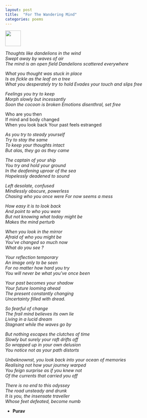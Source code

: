 ```yaml
---
layout: post
title:  "For The Wandering Mind"
categories: poems
---
```


<img src="https://media.tenor.com/images/8e91d70685820888444939890b116cd6/tenor.gif" width=50>

*Thoughts like dandelions in the wind  
Swept away by waves of air  
The mind is an open field
Dandelions scattered everywhere*

*What you thought was stuck in place  
Is as fickle as the leaf on a tree  
What you desperately try to hold 
Evades your touch and slips free*  

*Feelings you try to keep  
Morph slowly but incessantly  
Soon the cocoon is broken
Emotions disenthral, set free*  

Who are you then  
If mind and body changed  
When you look back 
Your past feels estranged

*As you try to steady yourself     
Try to stay the same  
To keep your thoughts intact    
But alas, they go as they came*    

*The captain of your ship  
You try and hold your ground  
In the deafening uproar of the sea  
Hopelessly deadened to sound*  

*Left desolate, confused  
Mindlessly obscure, powerless  
Chasing who you once were
For now seems a mess*  

*How easy it is to look back  
And point to who you were   
But not knowing what today might be  
Makes the mind perturb*

*When you look in the mirror  
Afraid of who you might be  
You've changed so much now  
What do you see ?*

*Your reflection temporary  
An image only to be seen  
For no matter how hard you try  
You will never be what you've once been*  

*Your past becomes your shadow  
Your future looming ahead  
The present constantly changing  
Uncertainty filled with dread.*

*So fearful of change  
The frail mind believes its own lie  
Living in a lucid dream  
Stagnant while the waves go by* 

*But nothing escapes the clutches of time  
Slowly but surely your raft drifts off  
So wrapped up in your own delusion  
You notice not as your path distorts* 

*Unbeknownst, you look back into your ocean of memories  
Realising not how your journey warped  
You feign surprise as if you knew not  
Of the currents that carried you off*

*There is no end to this odyssey  
The road unsteady and drunk  
It is you, the insensate traveller  
Whose feet defeated, become numb* 

- **Purav** 
